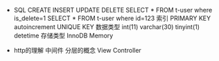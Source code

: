 - SQL
  CREATE INSERT UPDATE DELETE
  SELECT * FROM t-user where is_delete=1
  SELECT * FROM t-user where id=123
  索引 
  PRIMARY KEY autoincrement
  UNIQUE KEY 
  数据类型
  int(11)  varchar(30) 
  tinyint(1) detetime
  存储类型 InnoDB Memory  

- http的理解
  中间件
  分层的概念
  View
  Controller
